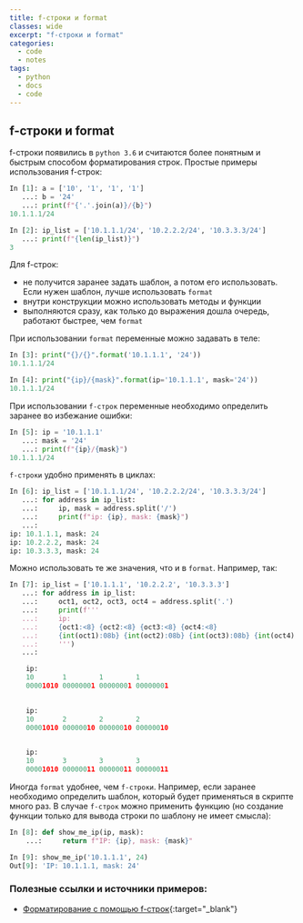 ```yaml
---
title: f-строки и format 
classes: wide
excerpt: "f-строки и format"
categories:
  - code
  - notes
tags:
  - python
  - docs
  - code
---
```

## f-строки и format

f-строки появились в `python 3.6` и считаются более понятным и быстрым способом форматирования строк.
Простые примеры использования f-строк:

```python
In [1]: a = ['10', '1', '1', '1']
   ...: b = '24'
   ...: print(f"{'.'.join(a)}/{b}")
10.1.1.1/24
```

```python
In [2]: ip_list = ['10.1.1.1/24', '10.2.2.2/24', '10.3.3.3/24']
   ...: print(f"{len(ip_list)}")
3
```

Для f-строк:
- не получится заранее задать шаблон, а потом его использовать. Если нужен шаблон, лучше использовать `format`
- внутри конструкции можно использовать методы и функции
- выполняются сразу, как только до выражения дошла очередь, работают быстрее, чем `format`

При использовании `format` переменные можно задавать в теле:
```python
In [3]: print("{}/{}".format('10.1.1.1', '24'))
10.1.1.1/24
```

```python
In [4]: print("{ip}/{mask}".format(ip='10.1.1.1', mask='24'))
10.1.1.1/24
```

При использовании `f-строк` переменные необходимо определить заранее во избежание ошибки:
```python
In [5]: ip = '10.1.1.1'
   ...: mask = '24'
   ...: print(f"{ip}/{mask}")
10.1.1.1/24
```

`f-строки` удобно применять в циклах:
```python
In [6]: ip_list = ['10.1.1.1/24', '10.2.2.2/24', '10.3.3.3/24']
   ...: for address in ip_list:
   ...:     ip, mask = address.split('/')
   ...:     print(f"ip: {ip}, mask: {mask}")
   ...:
ip: 10.1.1.1, mask: 24
ip: 10.2.2.2, mask: 24
ip: 10.3.3.3, mask: 24
```

Можно использовать те же значения, что и в `format`. Например, так:
```python
In [7]: ip_list = ['10.1.1.1', '10.2.2.2', '10.3.3.3']
   ...: for address in ip_list:
   ...:     oct1, oct2, oct3, oct4 = address.split('.')
   ...:     print(f'''
   ...:     ip: 
   ...:     {oct1:<8} {oct2:<8} {oct3:<8} {oct4:<8}
   ...:     {int(oct1):08b} {int(oct2):08b} {int(oct3):08b} {int(oct4):08b}
   ...:     ''')
   ...:

    ip: 
    10       1        1        1       
    00001010 00000001 00000001 00000001
    

    ip: 
    10       2        2        2       
    00001010 00000010 00000010 00000010
    

    ip: 
    10       3        3        3       
    00001010 00000011 00000011 00000011
```

Иногда `format` удобнее, чем `f-строки`. Например, если заранее необходимо определить шаблон, который будет применяться в скрипте много раз. В случае `f-строк` можно применить функцию (но создание функции только для вывода строки по шаблону не имеет смысла):
```python
In [8]: def show_me_ip(ip, mask):
    ...:     return f"IP: {ip}, mask: {mask}"

In [9]: show_me_ip('10.1.1.1', 24)
Out[9]: 'IP: 10.1.1.1, mask: 24'
```

### Полезные ссылки и источники примеров:
- [Форматирование с помощью f-строк](https://pyneng.readthedocs.io/ru/latest/book/08_useful_basics/f-string.html){:target="_blank"}
